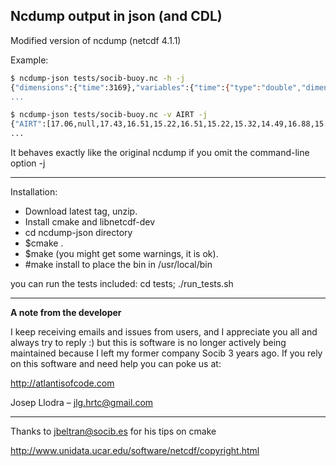 Ncdump output in json (and CDL)
-------------------------------

Modified version of ncdump (netcdf 4.1.1)

Example:

```bash
$ ncdump-json tests/socib-buoy.nc -h -j
{"dimensions":{"time":3169},"variables":{"time":{"type":"double","dimensions":["time"],"attributes":{"standard_name":"time","units":"seconds since 1970-01-01 00:00:00","long_name":"time","_FillValue":-99999.9000000000,"axis":"T","calendar":"gregorian"}},"AIRT":{"type":"double","dimensions":["time"],"attributes":{"standard_name":"air_temperature","units":"C","long_name":"air temperature","_FillValue":-99999.9000000000,"coordinates":"time","valid_min":-15.0000000000000,"valid_max":45.0000000000000,"original_units":"C","observation_type":"measured","precision":"0.01"}},"QC_AIRT":{"type":"byte","dimensions":["time"],"attributes":{"long_name":"quality flag for air_temperature","quality_control_convention":"SOCIB Quality control Data Protocol","valid_min":0,"valid_max":9,"_FillValue":10,"flag_values":[0,1,4,9],"flag_meanings":"no_qc_performed good_data bad_data 
...
```

```bash
$ ncdump-json tests/socib-buoy.nc -v AIRT -j
{"AIRT":[17.06,null,17.43,16.51,15.22,16.51,15.22,15.32,14.49,16.88,15.96,16.14,15.77,16.6,15.78,16.6,16.05,15.96,16.51,16.97,17.06,15.41,14.95,14.58,14.95,14.03,14.31,14.03,13.21,13.02,13.21,13.02,12.75,12.48,12.29,12.2,11.84,11.75,11.93,11.75,11.2,11.02,11.02,11.02,10.65,10.47,10.65,10.47,10.2,10.02,10.02,9.93,9.75,9.65,9.56,9.65,9.47,9.2,9.11,9.11,9.11,9.29,9.29,9.2,9.11,9.11,8.57,8.84,8.75,8.57,8.66,8.57,9.02,8.75,9.02,9.29,9.11,9.47,9.11,8.93,8.57,8.48,8.3,8.39,8.3,8.21,7.93,8.21,7.93,8.39,7.93,8.39,8.57,8.39,8.48,8.57,8.3,8.3,8.21,8.39,8.21,8.75,9.2,9.47,9.75,9.47,9.56,9.65,9.56,9.56,9.47,9.56
...
```

It behaves exactly like the original ncdump if you omit the command-line option -j

---

Installation:

* Download latest tag, unzip. 
* Install cmake and libnetcdf-dev
* cd ncdump-json directory
* $cmake .
* $make (you might get some warnings, it is ok).
* #make install to place the bin in /usr/local/bin

you can run the tests included: cd tests; ./run_tests.sh

---

**A note from the developer**

I keep receiving emails and issues from users,
and I appreciate you all and always try to reply :)
but this is software is no longer actively being maintained
because I left my former company Socib 3 years ago.
If you rely on this software and need help you can poke us at:

http://atlantisofcode.com 

Josep Llodra – jlg.hrtc@gmail.com

---

Thanks to jbeltran@socib.es for his tips on cmake

http://www.unidata.ucar.edu/software/netcdf/copyright.html
